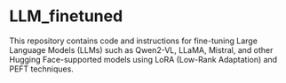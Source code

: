 # LLM_finetuned
This repository contains code and instructions for fine-tuning Large Language Models (LLMs) such as Qwen2-VL, LLaMA, Mistral, and other Hugging Face-supported models using LoRA (Low-Rank Adaptation) and PEFT techniques.

